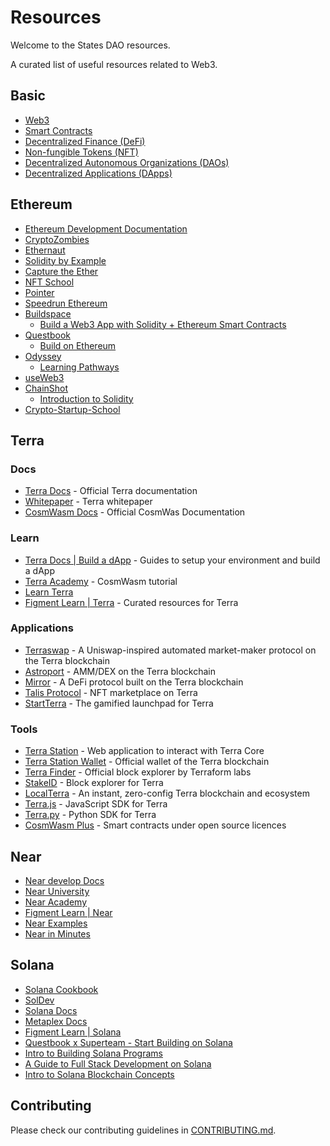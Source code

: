 # Resources
Welcome to the States DAO resources.

A curated list of useful resources related to Web3.

## Basic
- [Web3](https://www.useweb3.xyz/guides/what-is-web3)
- [Smart Contracts](https://ethereum.org/en/smart-contracts/)
- [Decentralized Finance (DeFi)](https://ethereum.org/en/defi/)
- [Non-fungible Tokens (NFT)](https://ethereum.org/en/nft/)
- [Decentralized Autonomous Organizations (DAOs)](https://ethereum.org/en/dao/)
- [Decentralized Applications (DApps)](https://ethereum.org/en/developers/docs/dapps/)

## Ethereum
- [Ethereum Development Documentation](https://ethereum.org/en/developers/docs/)
- [CryptoZombies](https://cryptozombies.io/)
- [Ethernaut](https://ethernaut.openzeppelin.com/)
- [Solidity by Example](https://solidity-by-example.org/)
- [Capture the Ether](https://capturetheether.com/)
- [NFT School](https://nftschool.dev/)
- [Pointer](https://www.pointer.gg/)
- [Speedrun Ethereum](https://speedrunethereum.com/)
- [Buildspace](https://buildspace.so/)
  - [Build a Web3 App with Solidity + Ethereum Smart Contracts](https://app.buildspace.so/projects/CO02cf0f1c-f996-4f50-9669-cf945ca3fb0b)
- [Questbook](https://www.questbook.app/)
  - [Build on Ethereum](https://openquest.xyz/tracks/build-on-ethereum)
- [Odyssey](https://www.odysseydao.com/)
    - [Learning Pathways](https://www.odysseydao.com/learn)
- [useWeb3](https://www.useweb3.xyz/)
- [ChainShot](https://www.chainshot.com/)
  - [Introduction to Solidity](https://www.chainshot.com/learn/solidity)
- [Crypto-Startup-School](https://a16z.com/crypto-startup-school/)


## Terra

### Docs
- [Terra Docs](https://docs.terra.money/) - Official Terra documentation
- [Whitepaper](https://assets.website-files.com/611153e7af981472d8da199c/618b02d13e938ae1f8ad1e45_Terra_White_paper.pdf) - Terra whitepaper
- [CosmWasm Docs](https://docs.cosmwasm.com/docs) - Official CosmWas Documentation 

### Learn
- [Terra Docs | Build a dApp](https://docs.terra.money/docs/develop/dapp/README.html) - Guides to setup your environment and build a dApp
- [Terra Academy](https://academy.terra.money/courses/cosmwasm-smart-contracts-i) - CosmWasm tutorial
- [Learn Terra](https://learnterra.io/)
- [Figment Learn | Terra](https://learn.figment.io/protocols/terra) - Curated resources for Terra

### Applications
- [Terraswap](https://terraswap.io/) - A Uniswap-inspired automated market-maker protocol on the Terra blockchain
- [Astroport](https://astroport.fi/) - AMM/DEX on the Terra blockchain
- [Mirror](https://www.mirror.finance/) - A DeFi protocol built on the Terra blockchain
- [Talis Protocol](https://talis.art/) - NFT marketplace on Terra
- [StartTerra](https://starterra.io/) - The gamified launchpad for Terra

### Tools
- [Terra Station](https://station.terra.money/) - Web application to interact with Terra Core
- [Terra Station Wallet](https://chrome.google.com/webstore/detail/terra-station-wallet/aiifbnbfobpmeekipheeijimdpnlpgpp) - Official wallet of the Terra blockchain 
- [Terra Finder](https://finder.terra.money/) - Official block explorer by Terraform labs
- [StakeID](https://terra.stake.id/) - Block explorer for Terra
- [LocalTerra](https://github.com/terra-money/LocalTerra) - An instant, zero-config Terra blockchain and ecosystem
- [Terra.js](https://github.com/terra-money/terra.js) - JavaScript SDK for Terra
- [Terra.py](https://github.com/terra-money/terra.py) - Python SDK for Terra
- [CosmWasm Plus](https://github.com/terra-money/cosmwasm-plus) - Smart contracts under open source licences

## Near
- [Near develop Docs](https://docs.near.org/ko/docs/develop/basics/getting-started)
- [Near University](https://www.near.university/)
- [Near Academy](https://near.academy/)
- [Figment Learn | Near](https://learn.figment.io/protocols/near)
- [Near Examples](https://examples.near.org/)
- [Near in Minutes](https://near-in-minutes.com/)

## Solana
- [Solana Cookbook](https://solanacookbook.com/#contributing)
- [SolDev](https://soldev.app/?utm_source=solana.com)
- [Solana Docs](https://docs.solana.com/?utm_source=solana.com)
- [Metaplex Docs](https://docs.metaplex.com/?utm_source=solana.com)
- [Figment Learn | Solana](https://learn.figment.io/protocols/solana)
- [Questbook x Superteam - Start Building on Solana](https://www.startonsolana.com/)
- [Intro to Building Solana Programs](https://paulx.dev/blog/2021/01/14/programming-on-solana-an-introduction/)
- [A Guide to Full Stack Development on Solana](https://dev.to/dabit3/the-complete-guide-to-full-stack-solana-development-with-react-anchor-rust-and-phantom-3291)
- [Intro to Solana Blockchain Concepts](https://2501babe.github.io/posts/solana101.html)

## Contributing
Please check our contributing guidelines in [CONTRIBUTING.md](./CONTRIBUTING.md).
